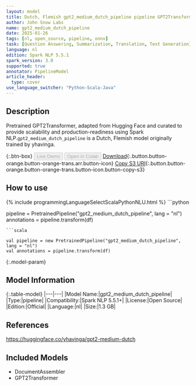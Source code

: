 ```yaml
---
layout: model
title: Dutch, Flemish gpt2_medium_dutch_pipeline pipeline GPT2Transformer from yhavinga
author: John Snow Labs
name: gpt2_medium_dutch_pipeline
date: 2025-01-26
tags: [nl, open_source, pipeline, onnx]
task: [Question Answering, Summarization, Translation, Text Generation]
language: nl
edition: Spark NLP 5.5.1
spark_version: 3.0
supported: true
annotator: PipelineModel
article_header:
  type: cover
use_language_switcher: "Python-Scala-Java"
---
```


## Description

Pretrained GPT2Transformer, adapted from Hugging Face and curated to provide scalability and production-readiness using Spark NLP.`gpt2_medium_dutch_pipeline` is a Dutch, Flemish model originally trained by yhavinga.

{:.btn-box}
<button class="button button-orange" disabled>Live Demo</button>
<button class="button button-orange" disabled>Open in Colab</button>
[Download](https://s3.amazonaws.com/auxdata.johnsnowlabs.com/public/models/gpt2_medium_dutch_pipeline_nl_5.5.1_3.0_1737867199836.zip){:.button.button-orange.button-orange-trans.arr.button-icon}
[Copy S3 URI](s3://auxdata.johnsnowlabs.com/public/models/gpt2_medium_dutch_pipeline_nl_5.5.1_3.0_1737867199836.zip){:.button.button-orange.button-orange-trans.button-icon.button-copy-s3}

## How to use



<div class="tabs-box" markdown="1">
{% include programmingLanguageSelectScalaPythonNLU.html %}
```python

pipeline = PretrainedPipeline("gpt2_medium_dutch_pipeline", lang = "nl")
annotations =  pipeline.transform(df)   

```
```scala

val pipeline = new PretrainedPipeline("gpt2_medium_dutch_pipeline", lang = "nl")
val annotations = pipeline.transform(df)

```
</div>

{:.model-param}
## Model Information

{:.table-model}
|---|---|
|Model Name:|gpt2_medium_dutch_pipeline|
|Type:|pipeline|
|Compatibility:|Spark NLP 5.5.1+|
|License:|Open Source|
|Edition:|Official|
|Language:|nl|
|Size:|1.3 GB|

## References

https://huggingface.co/yhavinga/gpt2-medium-dutch

## Included Models

- DocumentAssembler
- GPT2Transformer